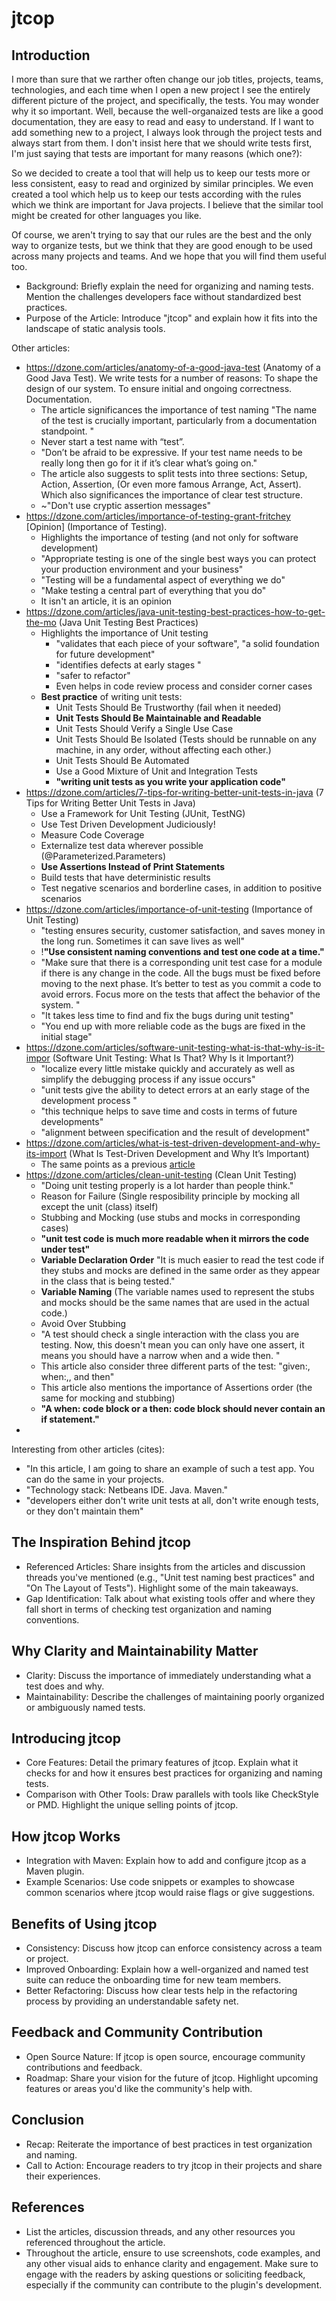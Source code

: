 # jtcop

## Introduction

I more than sure that we rarther often change our job titles, projects,
teams, technologies, and each time when I open a new project I see the
entirely different picture of the project, and specifically, the tests.
You may wonder why it so important. Well, because the well-organaized
tests are like a good documentation, they are easy to read and easy to
understand. If I want to add something new to a project, I always look through
the project tests and always start from them. I don't insist here that we 
should write tests first, I'm just saying that tests are important for many 
reasons (which one?):


So we decided to create a tool that will help us to keep our tests
more or less consistent, easy to read and orginized by similar principles.
We even created a tool which help us to keep our tests according with the rules 
which we think are important for Java projects. I believe that the similar tool
might be created for other languages you like.

Of course, we aren't trying to say that our rules are the best and the only
way to organize tests, but we think that they are good enough to be used across
many projects and teams. And we hope that you will find them useful too.

* Background: Briefly explain the need for organizing and naming tests. Mention the challenges developers face without standardized best practices.
* Purpose of the Article: Introduce "jtcop" and explain how it fits into the landscape of static analysis tools. 

Other articles:
- https://dzone.com/articles/anatomy-of-a-good-java-test (Anatomy of a Good Java Test).
  We write tests for a number of reasons: To shape the design of our system.
  To ensure initial and ongoing correctness. Documentation. 
  - The article significances the importance of test naming "The name of the test is crucially important, particularly from a documentation standpoint. "
  - Never start a test name with “test”.
  - "Don’t be afraid to be expressive. If your test name needs to be really long then go for it if it’s clear what’s going on."
  - The article also suggests to split tests into three sections: Setup, Action, Assertion, (Or even more famous Arrange, Act, Assert). 
    Which also significances the importance of clear test structure.
  - ~"Don't use cryptic assertion messages"
- https://dzone.com/articles/importance-of-testing-grant-fritchey \[Opinion] (Importance of Testing).
  - Highlights the importance of testing (and not only for software development)
  - "Appropriate testing is one of the single best ways you can protect your production environment and your business"
  - "Testing will be a fundamental aspect of everything we do"
  - "Make testing a central part of everything that you do"
  - It isn't an article, it is an opinion
- https://dzone.com/articles/java-unit-testing-best-practices-how-to-get-the-mo (Java Unit Testing Best Practices)
  - Highlights the importance of Unit testing
    - "validates that each piece of your software", "a solid foundation for future development"
    - "identifies defects at early stages "
    - "safer to refactor"
    - Even helps in code review process and consider corner cases
  - **Best practice** of writing unit tests:
    - Unit Tests Should Be Trustworthy (fail when it needed)
    - **Unit Tests Should Be Maintainable and Readable**
    - Unit Tests Should Verify a Single Use Case
    - Unit Tests Should Be Isolated (Tests should be runnable on any machine, in any order, without affecting each other.)
    - Unit Tests Should Be Automated
    - Use a Good Mixture of Unit and Integration Tests
    - **"writing unit tests as you write your application code"**
- https://dzone.com/articles/7-tips-for-writing-better-unit-tests-in-java (7 Tips for Writing Better Unit Tests in Java)
  - Use a Framework for Unit Testing (JUnit, TestNG)
  - Use Test Driven Development Judiciously!
  - Measure Code Coverage
  - Externalize test data wherever possible (@Parameterized.Parameters)
  - **Use Assertions Instead of Print Statements**
  - Build tests that have deterministic results
  - Test negative scenarios and borderline cases, in addition to positive scenarios
- https://dzone.com/articles/importance-of-unit-testing (Importance of Unit Testing)
  - "testing ensures security, customer satisfaction, and saves money in the long run. Sometimes it can save lives as well"
  - !**"Use consistent naming conventions and test one code at a time."** 
  - "Make sure that there is a corresponding unit test case for a module if there is any change in the code. All the bugs must be fixed before moving to the next phase. It’s better to test as you commit a code to avoid errors. Focus more on the tests that affect the behavior of the system. "
  - "It takes less time to find and fix the bugs during unit testing"
  - "You end up with more reliable code as the bugs are fixed in the initial stage"
- https://dzone.com/articles/software-unit-testing-what-is-that-why-is-it-impor (Software Unit Testing: What Is That? Why Is it Important?)
  - "localize every little mistake quickly and accurately as well as simplify the debugging process if any issue occurs"
  - "unit tests give the ability to detect errors at an early stage of the development process "
  - "this technique helps to save time and costs in terms of future developments"
  - "alignment between specification and the result of development"
- https://dzone.com/articles/what-is-test-driven-development-and-why-its-import (What Is Test-Driven Development and Why It’s Important)
  - The same points as a previous [article](https://dzone.com/articles/software-unit-testing-what-is-that-why-is-it-impor)
- https://dzone.com/articles/clean-unit-testing (Clean Unit Testing)
  - "Doing unit testing properly is a lot harder than people think."
  - Reason for Failure (Single resposibility principle by mocking all except the unit (class) itself)
  - Stubbing and Mocking (use stubs and mocks in corresponding cases)
  - **"unit test code is much more readable when it mirrors the code under test"**
  - **Variable Declaration Order** "It is much easier to read the test code if they stubs and mocks are defined in the same order as they appear in the class that is being tested."
  - **Variable Naming** (The variable names used to represent the stubs and mocks should be the same names that are used in the actual code.)
  - Avoid Over Stubbing
  - "A test should check a single interaction with the class you are testing. Now, this doesn't mean you can only have one assert, it means  you should have a narrow when and a wide then. "
  - This article also consider three different parts of the test: "given:, when:,, and then"
  - This article also mentions the importance of Assertions order (the same for mocking and stubbing)
  - **"A when:  code block or a then: code block should never contain an if statement."**
- 

Interesting from other articles (cites):
- "In this article, I am going to share an example of such a test app. You can do the same in your projects.
- "Technology stack: Netbeans IDE. Java. Maven."
- "developers either don't write unit tests at all, don't write enough tests, or they don't maintain them"

## The Inspiration Behind jtcop
* Referenced Articles: Share insights from the articles and discussion threads you've mentioned (e.g., "Unit test naming best practices" and "On The Layout of Tests"). Highlight some of the main takeaways.
* Gap Identification: Talk about what existing tools offer and where they fall short in terms of checking test organization and naming conventions.
## Why Clarity and Maintainability Matter
* Clarity: Discuss the importance of immediately understanding what a test does and why.
* Maintainability: Describe the challenges of maintaining poorly organized or ambiguously named tests.
## Introducing jtcop
* Core Features: Detail the primary features of jtcop. Explain what it checks for and how it ensures best practices for organizing and naming tests.
* Comparison with Other Tools: Draw parallels with tools like CheckStyle or PMD. Highlight the unique selling points of jtcop.
## How jtcop Works
* Integration with Maven: Explain how to add and configure jtcop as a Maven plugin.
* Example Scenarios: Use code snippets or examples to showcase common scenarios where jtcop would raise flags or give suggestions.
## Benefits of Using jtcop
* Consistency: Discuss how jtcop can enforce consistency across a team or project.
* Improved Onboarding: Explain how a well-organized and named test suite can reduce the onboarding time for new team members.
* Better Refactoring: Discuss how clear tests help in the refactoring process by providing an understandable safety net.
## Feedback and Community Contribution
* Open Source Nature: If jtcop is open source, encourage community contributions and feedback.
* Roadmap: Share your vision for the future of jtcop. Highlight upcoming features or areas you'd like the community's help with.

## Conclusion
* Recap: Reiterate the importance of best practices in test organization and naming.
* Call to Action: Encourage readers to try jtcop in their projects and share their experiences.

## References
* List the articles, discussion threads, and any other resources you referenced throughout the article.
* Throughout the article, ensure to use screenshots, code examples, and any other visual aids to enhance clarity and engagement. Make sure to engage with the readers by asking questions or soliciting feedback, especially if the community can contribute to the plugin's development.